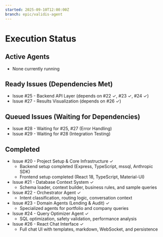 ```yaml
---
started: 2025-09-10T12:00:00Z
branch: epic/validis-agent
---
```


# Execution Status

## Active Agents
- None currently running

## Ready Issues (Dependencies Met)
- Issue #25 - Backend API Layer (depends on #22 ✓, #23 ✓, #24 ✓)
- Issue #27 - Results Visualization (depends on #26 ✓)

## Queued Issues (Waiting for Dependencies)
- Issue #28 - Waiting for #25, #27 (Error Handling)
- Issue #29 - Waiting for #28 (Integration Testing)

## Completed
- Issue #20 - Project Setup & Core Infrastructure ✓
  - Backend setup completed (Express, TypeScript, mssql, Anthropic SDK)
  - Frontend setup completed (React 18, TypeScript, Material-UI)
- Issue #21 - Database Context System ✓
  - Schema loader, context builder, business rules, and sample queries
- Issue #22 - Orchestrator Agent ✓
  - Intent classification, routing logic, conversation context
- Issue #23 - Domain Agents (Lending & Audit) ✓
  - Specialized agents for portfolio and company queries
- Issue #24 - Query Optimizer Agent ✓
  - SQL optimization, safety validation, performance analysis
- Issue #26 - React Chat Interface ✓
  - Full chat UI with templates, markdown, WebSocket, and persistence